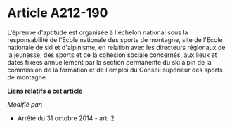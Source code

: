 # Article A212-190

L'épreuve d'aptitude est organisée à l'échelon national sous la responsabilité de l'Ecole nationale des sports de montagne,
site de l'Ecole nationale de ski et d'alpinisme, en relation avec les directeurs régionaux de la jeunesse, des sports et de
la cohésion sociale concernés, aux lieux et dates fixées annuellement par la section permanente du ski alpin de la commission
de la formation et de l'emploi du Conseil supérieur des sports de montagne.

**Liens relatifs à cet article**

_Modifié par_:

  - Arrêté du 31 octobre 2014 - art. 2

